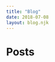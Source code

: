 ```yaml
---
title: "Blog"
date: 2018-07-08
layout: blog.njk
---
```


<h1 class="page-title">Posts</h1>

<style>
.archive {
  padding-left: 0;
}

.archive__post {
  display: flex;
  list-style: none;
  margin-left: 0;
  max-width: 36rem;
  margin-bottom: 0.6em;
  padding-bottom: 0.6rem;
  border-bottom: 1px solid var(--border-color-light);
}

.archive__title {
  flex: 1 1 auto;
  color: var(--color);
  font-weight: var(--x-bold);
}

.archive__date {
  flex: 0 0 7rem;
  text-align: right;
  font-weight: var(--bold);
  color: var(--muted-color);
}
</style>
